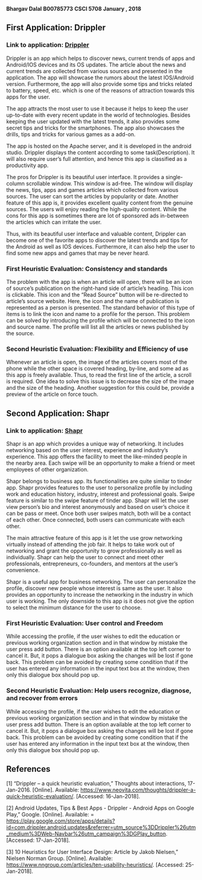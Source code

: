 
**Bhargav Dalal**
**B00785773**
**CSCI 5708**
**January , 2018**

## First Application: Drippler
### Link to application: [Drippler](http://drippler.com/)

Drippler is an app which helps to discover news, current trends of apps and Android/IOS devices and its OS updates. The article about the news and current trends are collected from various sources and presented in the application. The app will showcase the rumors about the latest IOS/Android version. Furthermore, the app will also provide some tips and tricks related to battery, speed, etc. which is one of the reasons of attraction towards this apps for the user. <br />

The app attracts the most user to use it because it helps to keep the user up-to-date with every recent update in the world of technologies. Besides keeping the user updated with the latest trends, it also provides some secret tips and tricks for the smartphones. The app also showcases the drills, tips and tricks for various games as a add-on. <br />

The app is hosted on the Apache server, and it is developed in the android studio. Drippler displays the content according to some task(Description). It will also require user’s full attention, and hence this app is classified as a productivity app.  <br />

The pros for Drippler is its beautiful user interface. It provides a single-column scrollable window. This window is ad-free. The window will display the news, tips, apps and games articles which collected from various sources. The user can sort the articles by popularity or date. Another feature of this app is, it provides excellent quality content from the genuine sources. The users will enjoy reading the high-quality content. While the cons for this app is sometimes there are lot of sponsored ads in-between the articles which can irritate the user.  <br />

Thus, with its beautiful user interface and valuable content, Drippler can become one of the favorite apps to discover the latest trends and tips for the Android as well as IOS devices. Furthermore, it can also help the user to find some new apps and games that may be never heard. <br />

### First Heuristic Evaluation: Consistency and standards

The problem with the app is when an article will open, there will be an icon of source’s publication on the right-hand side of article’s heading. This icon is clickable. This icon and the “Read Source” button will be re-directed to article’s source website. Here, the icon and the name of publication is represented as a person is presented. The standard behavior of this type of items is to link the icon and name to a profile for the person. This problem can be solved by introducing the profile which will be connected to the icon and source name. The profile will list all the articles or news published by the source.

### Second Heuristic Evaluation: Flexibility and Efficiency of use

Whenever an article is open, the image of the articles covers most of the phone while the other space is covered heading, by-line, and some ad as this app is freely available. Thus, to read the first line of the article, a scroll is required. One idea to solve this issue is to decrease the size of the image and the size of the heading. Another suggestion for this could be, provide a preview of the article on force touch.

## Second Application: Shapr
### Link to application: [Shapr](http://www.shapr.co/)

Shapr is an app which provides a unique way of networking. It includes networking based on the user interest, experience and industry’s experience. This app offers the facility to meet the like-minded people in the nearby area. Each swipe will be an opportunity to make a friend or meet employees of other organization. <br />

Shapr belongs to business app. Its functionalities are quite similar to tinder app. Shapr provides features to the user to personalize profile by including work and education history, industry, interest and professional goals. Swipe feature is similar to the swipe feature of tinder app. Shapr will let the user view person’s bio and interest anonymously and based on user’s choice it can be pass or meet. Once both user swipes match, both will be a contact of each other. Once connected, both users can communicate with each other. <br />
 
The main attractive feature of this app is it let the use grow networking virtually instead of attending the job fair. It helps to take work out of networking and grant the opportunity to grow professionally as well as individually. Shapr can help the user to connect and meet other professionals, entrepreneurs, co-founders, and mentors at the user’s convenience. <br />

Shapr is a useful app for business networking. The user can personalize the profile, discover new people whose interest is same as the user. It also provides an opportunity to increase the networking in the industry in which user is working. The only downside to this app is it does not give the option to select the minimum distance for the user to choose. <br />

### First Heuristic Evaluation: User control and Freedom

While accessing the profile, if the user wishes to edit the education or previous working organization section and in that window by mistake the user press add button. There is an option available at the top left corner to cancel it. But, it pops a dialogue box asking the changes will be lost if gone back. This problem can be avoided by creating some condition that if the user has entered any information in the input text box at the window, then only this dialogue box should pop up.

### Second Heuristic Evaluation: Help users recognize, diagnose, and recover from errors

While accessing the profile, if the user wishes to edit the education or previous working organization section and in that window by mistake the user press add button. There is an option available at the top left corner to cancel it. But, it pops a dialogue box asking the changes will be lost if gone back. This problem can be avoided by creating some condition that if the user has entered any information in the input text box at the window, then only this dialogue box should pop up.

## References

[1] “Drippler – a quick heuristic evaluation,” Thoughts about interactions, 17-Jan-2016. [Online].
Available: https://www.neovita.com/thoughts/drippler-a-quick-heuristic-evaluation/. [Accessed: 16-Jan-2018].

[2] Android Updates, Tips & Best Apps - Drippler - Android Apps on Google Play,” Google. [Online]. Available: = https://play.google.com/store/apps/details?id=com.drippler.android.updates&referrer=utm_source%3DDrippler%26utm_medium%3DWeb-Navbar%26utm_campaign%3DGPlay_button. [Accessed: 17-Jan-2018].

[3] 10 Heuristics for User Interface Design: Article by Jakob Nielsen,” Nielsen Norman Group. [Online]. Available: https://www.nngroup.com/articles/ten-usability-heuristics/. [Accessed: 25-Jan-2018].

